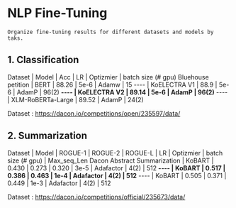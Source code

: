 # NLP Fine-Tuning

    Organize fine-tuning results for different datasets and models by taks.

## 1. Classification

Dataset | Model | Acc | LR | Optizmier | batch size (# gpu)
Bluehouse petition | BERT | 88.26 | 5e-6 | Adamw | 15
---- | KoELECTRA V1 | 88.9 | 5e-6 | AdamP | 96(2)
**---- | KoELECTRA V2 | 89.14 | 5e-6 | AdamP | 96(2)**
---- | XLM-RoBERTa-Large | 89.52 | AdamP | 24(2)

Dataset : https://dacon.io/competitions/open/235597/data/


## 2. Summarization

Dataset | Model | ROGUE-1 | ROGUE-2 | ROGUE-L | LR | Optizmier | batch size (# gpu) | Max_seq_Len
Dacon Abstract Summarization | KoBART | 0.430 | 0.273 | 0.320 | 3e-5 | Adafactor | 4(2) | 512
**---- | KoBART | 0.517 | 0.386 | 0.463 | 1e-4 | Adafactor | 4(2) | 512**
---- | KoBART | 0.505 | 0.371 | 0.449 | 1e-3 | Adafactor | 4(2) | 512

Dataset : https://dacon.io/competitions/official/235673/data/
